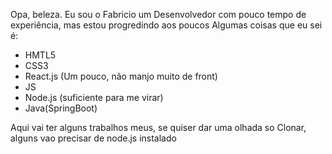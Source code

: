 Opa, beleza.
Eu sou o Fabricio um Desenvolvedor com pouco tempo de experiência, mas estou progredindo aos poucos
 Algumas coisas que eu sei é:

 - HMTL5
 - CSS3
 - React.js (Um pouco, não manjo muito de front)
 - JS
 - Node.js (suficiente para me virar)
 - Java(SpringBoot)

Aqui vai ter alguns trabalhos meus, se quiser dar uma olhada so Clonar, alguns vao precisar de node.js instalado
<!---
Fabricio-S-Fagundes/Fabricio-S-Fagundes is a ✨ special ✨ repository because its `README.md` (this file) appears on your GitHub profile.
You can click the Preview link to take a look at your changes.
--->
